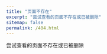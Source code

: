 ```yaml
---
title: "页面不存在"
excerpt: "尝试查看的页面不存在或已被删除"
sitemap: false
permalink: /404.html
---
```


尝试查看的页面不存在或已被删除
